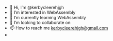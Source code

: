 - 👋 Hi, I’m @kerbycleerehjgh
- 👀 I’m interested in WebAssembly
- 🌱 I’m currently learning WebAssembly
- 💞️ I’m looking to collaborate on
- 📫 How to reach me kerbycleerehjgh@gmail.com
- 
<!---
kerbycleerehjgh/kerbycleerehjgh is a ✨ special ✨ repository because its `README.md` (this file) appears on your GitHub profile.
You can click the Preview link to take a look at your changes.
--->
